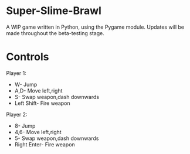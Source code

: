 # **Super-Slime-Brawl**
A WIP game written in Python, using the Pygame module.
Updates will be made throughout the beta-testing stage.  
# Controls
Player 1:
  * W- Jump  
  * A,D- Move left,right  
  * S- Swap weapon,dash downwards  
  * Left Shift- Fire weapon  

Player 2:
  * 8- Jump  
  * 4,6- Move left,right  
  * 5- Swap weapon,dash downwards  
  * Right Enter- Fire weapon


